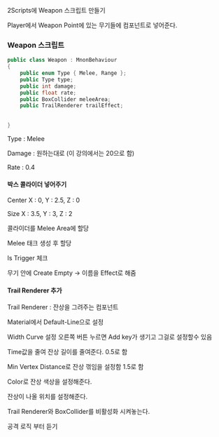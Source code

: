 2Scripts에 Weapon 스크립트 만들기

Player에서 Weapon Point에 있는 무기들에 컴포넌트로 넣어준다.



### Weapon 스크립트

```c#
public class Weapon : MnonBehaviour
{
    public enum Type { Melee, Range };
    public Type type;
    public int damage;
    public float rate;
    public BoxCollider meleeArea;
    public TrailRenderer trailEffect;
    
    
}
```

Type : Melee

Damage : 원하는대로 (이 강의에서는 20으로 함)

Rate : 0.4

#### 박스 콜라이더 넣어주기

Center X : 0, Y : 2.5, Z : 0

Size X : 3.5, Y : 3, Z : 2

콜라이더를 Melee Area에 할당

Melee 태크 생성 후 할당

Is Trigger 체크



무기 안에 Create Empty -> 이름을 Effect로 해줌

#### Trail Renderer 추가

Trail Renderer : 잔상을 그려주는 컴포넌트

Material에서 Default-Line으로 설정

Width Curve 설정 오른쪽 버튼 누르면 Add key가 생기고 그걸로 설정할수 있음

Time값을 줄여 잔상 길이를 줄여준다. 0.5로 함

Min Vertex Distance로 잔상 꺾임을 설정함 1.5로 함

Color로 잔상 색상을 설정해준다.

잔상이 나올 위치를 설정해준다.

Trail Renderer와 BoxCollider를 비활성화 시켜놓는다.



공격 로직 부터 듣기